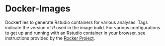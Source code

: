 # Docker-Images
Dockerfiles to generate Rstudio containers for various analyses. Tags indicate the version of *R* used in the image build. For various configurations to get up and running with an Rstudio container in your browser, see instructions provided by the [Rocker Project](https://hub.docker.com/r/rocker/rstudio).
